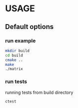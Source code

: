 # USAGE
## Default options
### run example

```sh
mkdir build
cd build
cmake ..
make
./matrix
```

 ### run tests
running tests from build directory
```sh
ctest
```
